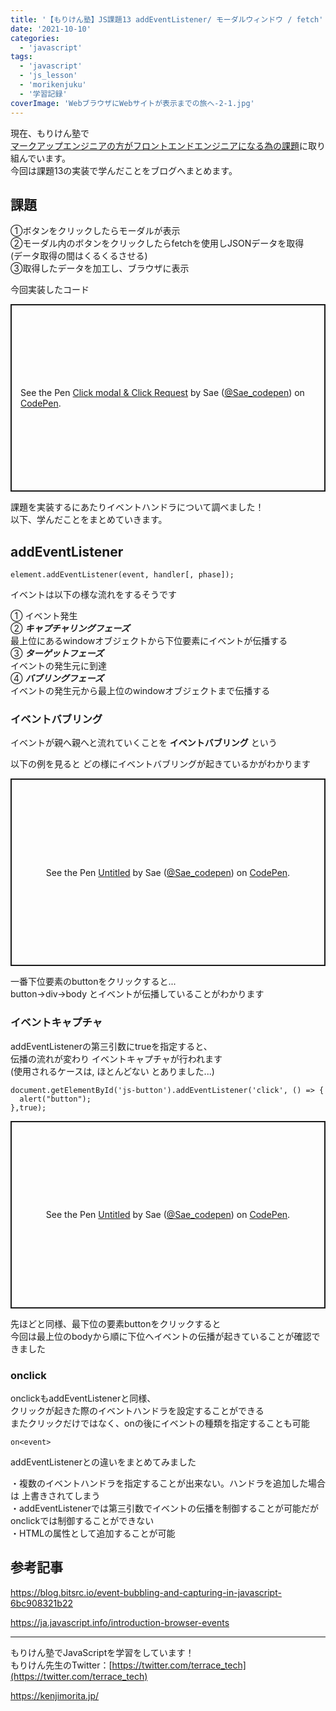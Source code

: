 ```yaml
---
title: '【もりけん塾】JS課題13 addEventListener/ モーダルウィンドウ / fetch'
date: '2021-10-10'
categories:
  - 'javascript'
tags:
  - 'javascript'
  - 'js_lesson'
  - 'morikenjuku'
  - '学習記録'
coverImage: 'WebブラウザにWebサイトが表示までの旅へ-2-1.jpg'
---
```


現在、もりけん塾で  
[マークアップエンジニアの方がフロントエンドエンジニアになる為の課題](https://github.com/sae-github/handsonFrontend/blob/master/work/markup/1.md)に取り組んでいます。  
今回は課題13の実装で学んだことをブログへまとめます。

## 課題

①ボタンをクリックしたらモーダルが表示  
②モーダル内のボタンをクリックしたらfetchを使用しJSONデータを取得  
(データ取得の間はくるくるさせる)  
③取得したデータを加工し、ブラウザに表示

今回実装したコード

<p class="codepen" data-height="300" data-default-tab="js,result" data-slug-hash="GRvRmyV" data-user="Sae_codepen" style="height: 300px; box-sizing: border-box; display: flex; align-items: center; justify-content: center; border: 2px solid; margin: 1em 0; padding: 1em;"><span>See the Pen <a href="https://codepen.io/Sae_codepen/pen/GRvRmyV">Click modal &amp; Click Request</a> by Sae (<a href="https://codepen.io/Sae_codepen">@Sae_codepen</a>) on <a href="https://codepen.io">CodePen</a>.</span></p>
<script async src="https://cpwebassets.codepen.io/assets/embed/ei.js"></script>

課題を実装するにあたりイベントハンドラについて調べました！  
以下、学んだことをまとめていきます。

## addEventListener

```
element.addEventListener(event, handler[, phase]);
```

イベントは以下の様な流れをするそうです

① イベント発生  
② **_キャプチャリングフェーズ_**  
最上位にあるwindowオブジェクトから下位要素にイベントが伝播する  
③ **_ターゲットフェーズ_**  
イベントの発生元に到達  
④ **_バブリングフェーズ_**  
イベントの発生元から最上位のwindowオブジェクトまで伝播する

### イベントバブリング

イベントが親へ親へと流れていくことを **イベントバブリング** という

以下の例を見ると どの様にイベントバブリングが起きているかがわかります

<p class="codepen" data-height="300" data-default-tab="js,result" data-slug-hash="PoKoNPr" data-user="Sae_codepen" style="height: 300px; box-sizing: border-box; display: flex; align-items: center; justify-content: center; border: 2px solid; margin: 1em 0; padding: 1em;"><span>See the Pen <a href="https://codepen.io/Sae_codepen/pen/PoKoNPr">Untitled</a> by Sae (<a href="https://codepen.io/Sae_codepen">@Sae_codepen</a>) on <a href="https://codepen.io">CodePen</a>.</span></p>
<script async src="https://cpwebassets.codepen.io/assets/embed/ei.js"></script>

一番下位要素のbuttonをクリックすると...  
button→div→body とイベントが伝播していることがわかります

### イベントキャプチャ

addEventListenerの第三引数にtrueを指定すると、  
伝播の流れが変わり イベントキャプチャが行われます  
(使用されるケースは, ほとんどない とありました...)

```
document.getElementById('js-button').addEventListener('click', () => {
  alert("button");
},true);
```

<p class="codepen" data-height="300" data-default-tab="js,result" data-slug-hash="ZEJEWmr" data-user="Sae_codepen" style="height: 300px; box-sizing: border-box; display: flex; align-items: center; justify-content: center; border: 2px solid; margin: 1em 0; padding: 1em;"><span>See the Pen <a href="https://codepen.io/Sae_codepen/pen/ZEJEWmr">Untitled</a> by Sae (<a href="https://codepen.io/Sae_codepen">@Sae_codepen</a>) on <a href="https://codepen.io">CodePen</a>.</span></p>
<script async src="https://cpwebassets.codepen.io/assets/embed/ei.js"></script>

先ほどと同様、最下位の要素buttonをクリックすると  
今回は最上位のbodyから順に下位へイベントの伝播が起きていることが確認できました

### onclick

onclickもaddEventListenerと同様、  
クリックが起きた際のイベントハンドラを設定することができる  
またクリックだけではなく、onの後にイベントの種類を指定することも可能

```
on<event>
```

addEventListenerとの違いをまとめてみました

・複数のイベントハンドラを指定することが出来ない。ハンドラを追加した場合は 上書きされてしまう  
・addEventListenerでは第三引数でイベントの伝播を制御することが可能だがonclickでは制御することができない  
・HTMLの属性として追加することが可能

## 参考記事

https://blog.bitsrc.io/event-bubbling-and-capturing-in-javascript-6bc908321b22

https://ja.javascript.info/introduction-browser-events

---

もりけん塾でJavaScriptを学習をしています！  
もりけん先生のTwitter：[https://twitter.com/terrace_tech](https://twitter.com/terrace_tech)

https://kenjimorita.jp/
